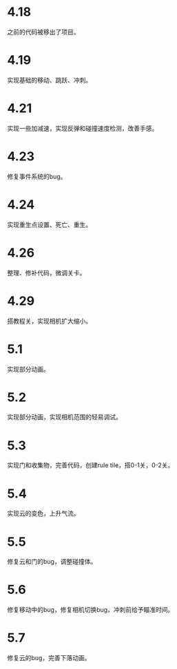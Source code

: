 # 4.18

之前的代码被移出了项目。

# 4.19

实现基础的移动、跳跃、冲刺。

# 4.21

实现一些加减速，实现反弹和碰撞速度检测，改善手感。

# 4.23

修复事件系统的bug。

# 4.24

实现重生点设置、死亡、重生。

# 4.26

整理、修补代码，微调关卡。

# 4.29

搭教程关，实现相机扩大缩小。

# 5.1

实现部分动画。

# 5.2

实现部分动画，实现相机范围的轻易调试。

# 5.3 

实现门和收集物，完善代码，创建rule tile，搭0-1关，0-2关。

# 5.4

实现云的变色，上升气流。

# 5.5

修复云和门的bug，调整碰撞体。

# 5.6

修复移动中的bug，修复相机切换bug，冲刺前给予瞄准时间。

# 5.7

修复云的bug，完善下落动画。